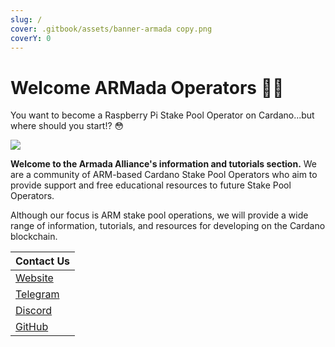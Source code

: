 ```yaml
---
slug: /
cover: .gitbook/assets/banner-armada copy.png
coverY: 0
---
```


# Welcome ARMada Operators 🏴‍☠️

 You want to become a Raspberry Pi Stake Pool Operator on Cardano...but where should you start!? 😳

![](</img/welcome.jpeg>)

**Welcome to the Armada Alliance's information and tutorials section.** We are a community of ARM-based Cardano Stake Pool Operators who aim to provide support and free educational resources to future Stake Pool Operators.

Although our focus is ARM stake pool operations, we will provide a wide range of information, tutorials, and resources for developing on the Cardano blockchain.

| Contact Us |
| :--- |
| [Website](https://armada-alliance.com) |
| [Telegram](https://t.me/armada_alli) |
| [Discord](https://discord.com/invite/EEcB8eb2) |
| [GitHub](https://github.com/armada-alliance) |
